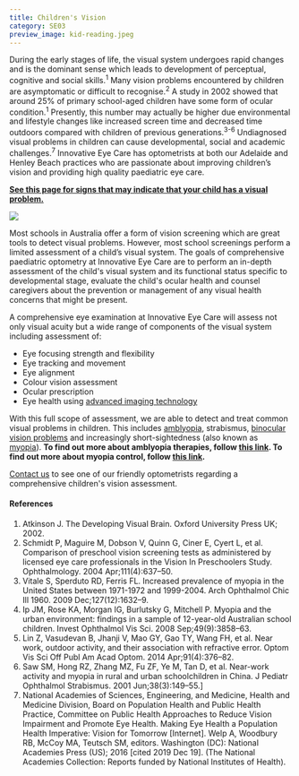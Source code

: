 ```yaml
---
title: Children's Vision
category: SE03
preview_image: kid-reading.jpeg
---
```

<div class="employee-heading"><p>

During the early stages of life, the visual system undergoes rapid changes and is the dominant sense which leads to development of perceptual, cognitive and social skills.<sup>1</sup> Many vision problems encountered by children are asymptomatic or difficult to recognise.<sup>2</sup> A study in 2002 showed that around 25% of primary school-aged children have some form of ocular condition.<sup>1</sup> Presently, this number may actually be higher due environmental and lifestyle changes like increased screen time and decreased time outdoors compared with children of previous generations.<sup>3-6</sup> Undiagnosed visual problems in children can cause developmental, social and academic challenges.<sup>7</sup> Innovative Eye Care has optometrists at both our Adelaide and Henley Beach practices who are passionate about improving children’s vision and providing high quality paediatric eye care.

<b>[See this page for signs that may indicate that your child has a visual problem.](https://www.innovativeeyecare.com.au/what-we-do/signs-of-vision-problem-children/)</b>

</p></div>

![](/uploads/childrens-vision.jpg)

Most schools in Australia offer a form of vision screening which are great tools to detect visual problems. However, most school screenings perform a limited assessment of a child’s visual system. The goals of comprehensive paediatric optometry at Innovative Eye Care are to perform an in-depth assessment of the child's visual system and its functional status specific to developmental stage, evaluate the child's ocular health and counsel caregivers about the prevention or management of any visual health concerns that might be present.

A comprehensive eye examination at Innovative Eye Care will assess not only visual acuity but a wide range of components of the visual system including assessment of:

* Eye focusing strength and flexibility
* Eye tracking and movement
* Eye alignment
* Colour vision assessment
* Ocular prescription
* Eye health using [advanced imaging technology](https://www.innovativeeyecare.com.au/what-we-do/oct)

With this full scope of assessment, we are able to detect and treat common visual problems in children. This includes [amblyopia](https://www.innovativeeyecare.com.au/what-we-do/amblyopia/), strabismus, [binocular vision problems](https://www.innovativeeyecare.com.au/what-we-do/convergence-insufficiency/) and increasingly short-sightedness (also known as [myopia](https://www.innovativeeyecare.com.au/what-we-do/myopia/)). **To find out more about amblyopia therapies, follow [this link](https://www.innovativeeyecare.com.au/what-we-do/amblyopia/). To find out more about myopia control, follow [this link](https://www.innovativeeyecare.com.au/what-we-do/myopia-control/).**

[Contact us](https://www.innovativeeyecare.com.au/contact) to see one of our friendly optometrists regarding a comprehensive children's vision assessment.

#### References

1. Atkinson J. The Developing Visual Brain. Oxford University Press UK; 2002.
2. Schmidt P, Maguire M, Dobson V, Quinn G, Ciner E, Cyert L, et al. Comparison of preschool vision screening tests as administered by licensed eye care professionals in the Vision In Preschoolers Study. Ophthalmology. 2004 Apr;111(4):637–50.
3. Vitale S, Sperduto RD, Ferris FL. Increased prevalence of myopia in the United States between 1971-1972 and 1999-2004. Arch Ophthalmol Chic Ill 1960. 2009 Dec;127(12):1632–9.
4. Ip JM, Rose KA, Morgan IG, Burlutsky G, Mitchell P. Myopia and the urban environment: findings in a sample of 12-year-old Australian school children. Invest Ophthalmol Vis Sci. 2008 Sep;49(9):3858–63.
5. Lin Z, Vasudevan B, Jhanji V, Mao GY, Gao TY, Wang FH, et al. Near work, outdoor activity, and their association with refractive error. Optom Vis Sci Off Publ Am Acad Optom. 2014 Apr;91(4):376–82.
6. Saw SM, Hong RZ, Zhang MZ, Fu ZF, Ye M, Tan D, et al. Near-work activity and myopia in rural and urban schoolchildren in China. J Pediatr Ophthalmol Strabismus. 2001 Jun;38(3):149–55.]
7. National Academies of Sciences, Engineering, and Medicine, Health and Medicine Division, Board on Population Health and Public Health Practice, Committee on Public Health Approaches to Reduce Vision Impairment and Promote Eye Health. Making Eye Health a Population Health Imperative: Vision for Tomorrow \[Internet]. Welp A, Woodbury RB, McCoy MA, Teutsch SM, editors. Washington (DC): National Academies Press (US); 2016 \[cited 2019 Dec 19]. (The National Academies Collection: Reports funded by National Institutes of Health).
